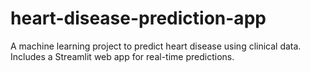 # heart-disease-prediction-app
A machine learning project to predict heart disease using clinical data. Includes a Streamlit web app for real-time predictions.
